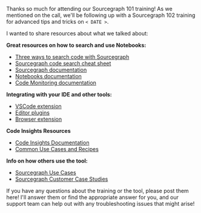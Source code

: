 Thanks so much for attending our Sourcegraph 101 training! As we mentioned on the call, we'll be following up with a Sourcegraph 102 training for advanced tips and tricks on `< DATE >`.

I wanted to share resources about what we talked about:

**Great resources on how to search and use Notebooks:**

- [Three ways to search code with Sourcegraph](https://learn.sourcegraph.com/three-ways-to-search-code-with-sourcegraph)
- [Sourcegraph code search cheat sheet](https://learn.sourcegraph.com/how-to-search-code-with-sourcegraph-a-cheat-sheet)
- [Sourcegraph documentation](https://docs.sourcegraph.com)
- [Notebooks documentation](https://docs.sourcegraph.com/notebooks)
- [Code Monitoring documentation](https://docs.sourcegraph.com/code_monitoring)

**Integrating with your IDE and other tools:**

- [VSCode extension](https://marketplace.visualstudio.com/items?itemName=sourcegraph.sourcegraph)
- [Editor plugins](https://docs.sourcegraph.com/integration/editor)
- [Browser extension](https://docs.sourcegraph.com/integration/browser_extension)

**Code Insights Resources**

- [Code Insights Documentation](https://docs.sourcegraph.com/code_insights)
- [Common Use Cases and Recipes](https://docs.sourcegraph.com/code_insights/references/common_use_cases)

**Info on how others use the tool:**

- [Sourcegraph Use Cases](https://about.sourcegraph.com/use-cases)
- [Sourcegraph Customer Case Studies](https://about.sourcegraph.com/case-studies)

If you have any questions about the training or the tool, please post them here! I'll answer them or find the appropriate answer for you, and our support team can help out with any troubleshooting issues that might arise!
